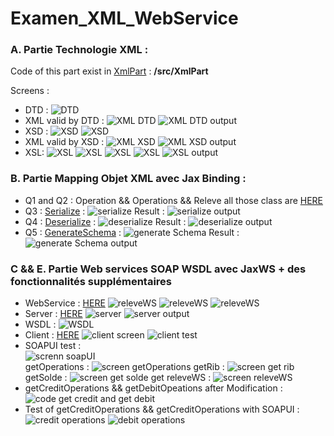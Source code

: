 # Examen_XML_WebService
<div>
    <div>
    <h3>A. Partie Technologie XML :</h3>
    <p>Code of this part exist in <a href="https://github.com/Moroccan-Ghost/Examen_XML_WebService/tree/master/src/XmlPart">XmlPart</a> : <b>/src/XmlPart</b></p>
    Screens : 
    <ul>
        <li>
            DTD : 
            <img src="src/screens/xml/dtd.PNG" alt="DTD">
        </li>
        <li>
            XML valid by DTD : 
            <img src="src/screens/xml/xml_dtd.PNG" alt="XML DTD">
            <img src="src/screens/xml/xml_dtd_web.PNG" alt="XML DTD output">
        </li>
        <li>
            XSD :
            <img src="src/screens/xml/xsd1.PNG" alt="XSD">
            <img src="src/screens/xml/xsd2.PNG" alt="XSD">
        </li>
        <li>
            XML valid by XSD : 
            <img src="src/screens/xml/xml_xsd.PNG" alt="XML XSD">
            <img src="src/screens/xml/xml_xsd_web.PNG" alt="XML XSD output">
        </li>
        <li>
            XSL:
            <img src="src/screens/xml/xsl1.PNG" alt="XSL">
            <img src="src/screens/xml/xsl2.PNG" alt="XSL">
            <img src="src/screens/xml/xsl3.PNG" alt="XSL">
            <img src="src/screens/xml/xsl4.PNG" alt="XSL">
            <img src="src/screens/xml/xsl_web.PNG" alt="XSL output">
        </li>
    </ul>
    </div>
    <div>
    <h3>B. Partie Mapping Objet XML avec Jax Binding :</h3>
    <ul>
        <li>
           Q1 and Q2 : Operation && Operations && Releve all those class are <a href="src/main/mappingObject/operationServices">HERE</a>
        </li>
        <li>
            Q3 : <a href="src/main/mappingObject/Serialize.java">Serialize</a> :
            <img src="src/screens/Part2/Serialize.PNG" alt="serialize">
            Result : 
            <img src="src/screens/Part2/Serialize_o.PNG" alt="serialize output">
        </li>
        <li>
            Q4 : <a href="src/main/mappingObject/deserialize.java">Deserialize</a> :
            <img src="src/screens/Part2/deserialize.PNG" alt="deserialize">
            Result : 
            <img src="src/screens/Part2/deserialize_o.PNG" alt="deserialize output">
        </li>
        <li>
            Q5 : <a href="src/main/mappingObject/generateSchema.java">GenerateSchema</a> :
            <img src="src/screens/Part2/generateSchema.PNG" alt="generate Schema">
            Result : 
            <img src="src/screens/Part2/generateSchema_o.PNG" alt="generate Schema output">
        </li>
    </ul>
    </div>
    <div>
    <h3>C && E. Partie Web services SOAP WSDL avec JaxWS + des fonctionnalités supplémentaires</h3>
    <ul>
        <li>
            WebService : <a href="src/main/mappingObject/soapPart/releveWS.java">HERE</a>
            <img src="src/screens/Part3/releveWS1.PNG" alt="releveWS">
            <img src="src/screens/Part3/releveWS2.PNG" alt="releveWS">
            <img src="src/screens/Part3/releveWS3.PNG" alt="releveWS">
        </li>
        <li>
            Server : <a href="src/main/mappingObject/soapPart/Server.java">HERE</a>
            <img src="src/screens/Part3/server.PNG" alt="server">
            <img src="src/screens/Part3/server_o.PNG" alt="server output">
        </li>
        <li>
            WSDL :
            <img src="src/screens/Part3/WSDL.PNG" alt="WSDL">
        </li>
        <li>
            Client : <a href="src/main/mappingObject/soapPart/Client.java">HERE</a>
            <img src="src/screens/Part3/client.PNG" alt="client screen">
            <img src="src/screens/Part3/client_test.PNG" alt="client test">
        </li>
        <li>
            SOAPUI test : <br>
            <img src="src/screens/Part3/soapui/soapui.PNG" alt="screnn soapUI"><br>
            getOperations : 
            <img src="src/screens/Part3/soapui/soapui_getOperations.PNG" alt="screen getOperations">
            getRib : 
            <img src="src/screens/Part3/soapui/soapui_getRIB.PNG" alt="screen get rib">
            getSolde : 
            <img src="src/screens/Part3/soapui/soapui_getSolde.PNG" alt="screen get solde">
            get releveWS : 
            <img src="src/screens/Part3/soapui/soapui_releveWS.PNG" alt="screen releveWS">
        </li>
        <li>
            getCreditOperations && getDebitOpeations after Modification :<br>
            <img src="src/screens/Part3/getcredit&&getops.PNG" alt="code get credit and get debit"><br>
        </li>
        <li>
            Test of getCreditOperations && getCreditOperations with SOAPUI : <br>
            <img src="src/screens/Part3/soapui/creditops.PNG" alt="credit operations">
            <img src="src/screens/Part3/soapui/debitops.PNG" alt="debit operations">
        </li>
    </ul>
    </div>
</div>